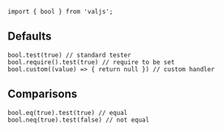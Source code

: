 ```
import { bool } from 'valjs';
```
## Defaults
```
bool.test(true) // standard tester
bool.require().test(true) // require to be set
bool.custom((value) => { return null }) // custom handler
```
## Comparisons
```
bool.eq(true).test(true) // equal
bool.neq(true).test(false) // not equal
```
